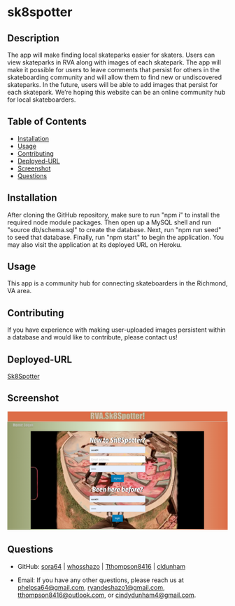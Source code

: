 # sk8spotter

## Description

The app will make finding local skateparks easier for skaters. Users can view skateparks in RVA along with images of each skatepark. The app will make it possible for users to leave comments that persist for others in the skateboarding community and will allow them to find new or undiscovered skateparks. In the future, users will be able to add images that persist for each skatepark. We’re hoping this website can be an online community hub for local skateboarders.

## Table of Contents

- [Installation](#installation)
- [Usage](#usage)
- [Contributing](#contributing)
- [Deployed-URL](#deployed-url)
- [Screenshot](#screenshot)
- [Questions](#questions)

## Installation

After cloning the GitHub repository, make sure to run "npm i" to install the required node module packages. Then open up a MySQL shell and run "source db/schema.sql" to create the database. Next, run "npm run seed" to seed that database. Finally, run "npm start" to begin the application. You may also visit the application at its deployed URL on Heroku.

## Usage

This app is a community hub for connecting skateboarders in the Richmond, VA area.

## Contributing

If you have experience with making user-uploaded images persistent within a database and would like to contribute, please contact us!

## Deployed-URL

[Sk8Spotter](https://sk8spotter.herokuapp.com/)

## Screenshot

![Sk8SpotterScreenshot](./public/images/original_images/Sk8SpotterScreenshot.png)

## Questions

- GitHub: [sora64](https://github.com/sora64/) | [whosshazo](https://github.com/whosshazo) | [Tthompson8416](https://github.com/Tthompson8416) | [cldunham](https://github.com/cldunham)

- Email: If you have any other questions, please reach us at [phelpsa64@gmail.com](mailto:phelpsa64@gmail.com), [ryandeshazo1@gmail.com](mailto:ryandeshazo1@gmail.com), [tthompson8416@outlook.com](mailto:tthompson8416@outlook.com), or [cindydunham4@gmail.com](mailto:cindydunham4@gmail.com).
